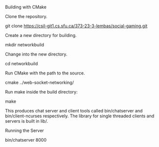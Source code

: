Building with CMake

Clone the repository.

 git clone https://csil-git1.cs.sfu.ca/373-23-3-lembas/social-gaming.git

Create a new directory for building.

 mkdir networkbuild

Change into the new directory.

 cd networkbuild

Run CMake with the path to the source.

 cmake ../web-socket-networking/

Run make inside the build directory:

 make

This produces chat server and client tools called bin/chatserver and bin/client-ncurses respectively. The library for single threaded clients and servers is built in lib/.

Running the Server 

 bin/chatserver 8000
